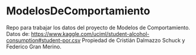 # ModelosDeComportamiento
Repo para trabajar los datos del proyecto de Modelos de Comportamiento.
Datos de: https://www.kaggle.com/uciml/student-alcohol-consumption#student-por.csv
Propiedad de Cristián Dalmazzo Schuck y Federico Gran Merino.
